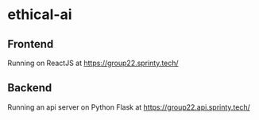 # ethical-ai
## Frontend
Running on ReactJS at https://group22.sprinty.tech/

## Backend
Running an api server on Python Flask at https://group22.api.sprinty.tech/
